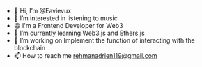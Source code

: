 - 👋 Hi, I’m @Eavievux
- 👀 I’m interested in listening to music
- 😄 I'm a Frontend Developer for Web3
- 🌱 I’m currently learning Web3.js and Ethers.js
- 💞️ I’m working on Implement the function of interacting with the blockchain
- 📫 How to reach me rehmanadrien119@gmail.com

<!---
Eavievux/Eavievux is a ✨ special ✨ repository because its `README.md` (this file) appears on your GitHub profile.
You can click the Preview link to take a look at your changes.
--->
